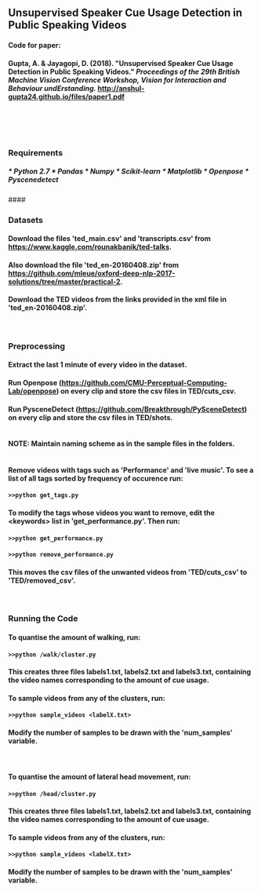 ## Unsupervised Speaker Cue Usage Detection in Public Speaking Videos

#### Code for paper:
#### Gupta, A. & Jayagopi, D. (2018). "Unsupervised Speaker Cue Usage Detection in Public Speaking Videos." *Proceedings of the 29th British Machine Vision Conference Workshop, Vision for Interaction and Behaviour undErstanding.* http://anshul-gupta24.github.io/files/paper1.pdf
# </br>

####
### Requirements
<h5> * Python 2.7
     * Pandas
     * Numpy
     * Scikit-learn
     * Matplotlib
     * Openpose
     * Pyscenedetect</h5>
#### </br>

### Datasets
#### Download the files 'ted_main.csv' and 'transcripts.csv' from https://www.kaggle.com/rounakbanik/ted-talks.
#### Also download the file 'ted_en-20160408.zip' from https://github.com/mleue/oxford-deep-nlp-2017-solutions/tree/master/practical-2.
#### Download the TED videos from the links provided in the xml file in 'ted_en-20160408.zip'.
#### </br>


### Preprocessing
#### Extract the last 1 minute of every video in the dataset.
#### Run Openpose (https://github.com/CMU-Perceptual-Computing-Lab/openpose) on every clip and store the csv files in TED/cuts_csv.
#### Run PysceneDetect (https://github.com/Breakthrough/PySceneDetect) on every clip and store the csv files in TED/shots. </br> </br>
#### NOTE: Maintain naming scheme as in the sample files in the folders. </br></br>
#### Remove videos with tags such as 'Performance' and 'live music'. To see a list of all tags sorted by frequency of occurence run:
#### ```>>python get_tags.py```
#### To modify the tags whose videos you want to remove, edit the \<keywords\> list in 'get_performance.py'. Then run:
####     ```>>python get_performance.py```
####     ```>>python remove_performance.py```
#### This moves the csv files of the unwanted videos from 'TED/cuts_csv' to 'TED/removed_csv'. 
#### </br>

### Running the Code
#### To quantise the amount of walking, run:
#### ```>>python /walk/cluster.py```
#### This creates three files labels1.txt, labels2.txt and labels3.txt, containing the video names corresponding to the amount of cue usage.
#### To sample videos from any of the clusters, run:
#### ```>>python sample_videos <labelX.txt>```
#### Modify the number of samples to be drawn with the 'num_samples' variable.
#### </br>

#### To quantise the amount of lateral head movement, run:
#### ```>>python /head/cluster.py```
#### This creates three files labels1.txt, labels2.txt and labels3.txt, containing the video names corresponding to the amount of cue usage.
#### To sample videos from any of the clusters, run:
#### ```>>python sample_videos <labelX.txt>```
#### Modify the number of samples to be drawn with the 'num_samples' variable.

